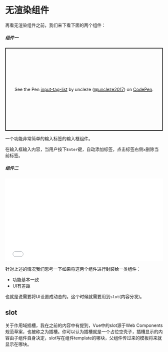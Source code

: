 # 无渲染组件 

再看无渲染组件之前，我们来下看下面的两个组件：

##### 组件一

<p class="codepen" data-height="265" data-theme-id="0" data-default-tab="result" data-user="uncleze2017" data-slug-hash="EBgryO" style="height: 265px; box-sizing: border-box; display: flex; align-items: center; justify-content: center; border: 2px solid; margin: 1em 0; padding: 1em;" data-pen-title="input-tag-list">
  <span>See the Pen <a href="https://codepen.io/uncleze2017/pen/EBgryO/">
  input-tag-list</a> by uncleze (<a href="https://codepen.io/uncleze2017">@uncleze2017</a>)
  on <a href="https://codepen.io">CodePen</a>.</span>
</p>
<script async src="https://static.codepen.io/assets/embed/ei.js"></script>

一个功能非常简单的输入标签的输入框组件。

在输入框输入内容，当用户按下`Enter`键，自动添加标签，点击标签右侧`x`删除当前标签。

##### 组件二

<iframe height="265" style="width: 100%;" scrolling="no" title="input-tag" src="//codepen.io/uncleze2017/embed/xNQrZo/?height=265&theme-id=0&default-tab=result" frameborder="no" allowtransparency="true" allowfullscreen="true">
  See the Pen <a href='https://codepen.io/uncleze2017/pen/xNQrZo/'>input-tag</a> by uncleze
  (<a href='https://codepen.io/uncleze2017'>@uncleze2017</a>) on <a href='https://codepen.io'>CodePen</a>.
</iframe>

针对上述的情况我们思考一下如果将这两个组件进行封装给一类组件：

* 功能基本一致
* UI有差距

也就是说需要将UI设置成动态的。这个时候就需要用到`slot`(内容分发)。

## slot

关于作用域插槽，我在之前的内容中有提到，Vue中的slot源于Web Components规范草案，也被称之为插槽。你可以认为插槽就是一个占位空壳子，插槽显示的内容由子组件自身决定，slot写在组件template的哪块，父组件传过来的模板将来就显示在哪块。


